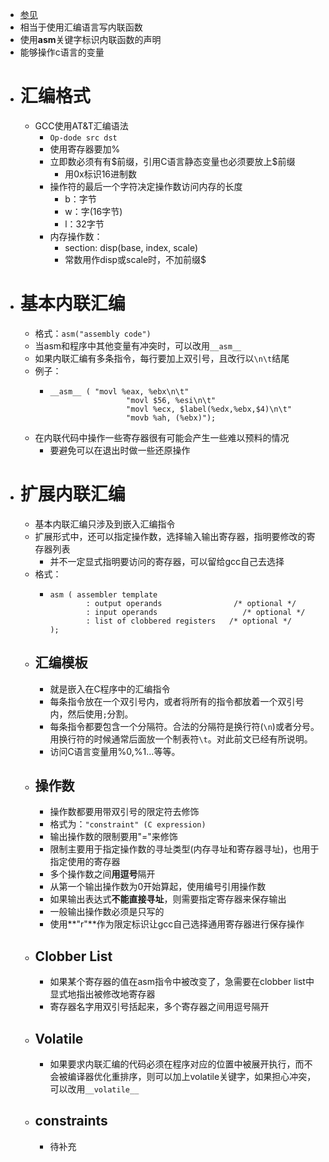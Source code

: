 - [参见](https://www.jianshu.com/p/1782e14a0766)
- 相当于使用汇编语言写内联函数
- 使用**asm**关键字标识内联函数的声明
- 能够操作c语言的变量
- # 汇编格式
	- GCC使用AT&T汇编语法
		- ``Op-dode src dst``
		- 使用寄存器要加%
		- 立即数必须有有\$前缀，引用C语言静态变量也必须要放上$前缀
			- 用0x标识16进制数
		- 操作符的最后一个字符决定操作数访问内存的长度
			- b：字节
			- w：字(16字节)
			- l：32字节
		- 内存操作数：
			- section: disp(base, index, scale)
			- 常数用作disp或scale时，不加前缀$
- # 基本内联汇编
	- 格式：``asm("assembly code")``
	- 当asm和程序中其他变量有冲突时，可以改用``__asm__``
	- 如果内联汇编有多条指令，每行要加上双引号，且改行以``\n\t``结尾
	- 例子：
		- ```
		  __asm__ ( "movl %eax, %ebx\n\t"
		                   "movl $56, %esi\n\t"
		                   "movl %ecx, $label(%edx,%ebx,$4)\n\t"
		                   "movb %ah, (%ebx)");
		  ```
	- 在内联代码中操作一些寄存器很有可能会产生一些难以预料的情况
		- 要避免可以在退出时做一些还原操作
- # 扩展内联汇编
	- 基本内联汇编只涉及到嵌入汇编指令
	- 扩展形式中，还可以指定操作数，选择输入输出寄存器，指明要修改的寄存器列表
		- 并不一定显式指明要访问的寄存器，可以留给gcc自己去选择
	- 格式：
		- ```
		  asm ( assembler template
		          : output operands                /* optional */
		          : input operands                   /* optional */
		          : list of clobbered registers   /* optional */
		  );
		  ```
	- ## 汇编模板
		- 就是嵌入在C程序中的汇编指令
		- 每条指令放在一个双引号内，或者将所有的指令都放着一个双引号内，然后使用``;``分割。
		- 每条指令都要包含一个分隔符。合法的分隔符是换行符(``\n``)或者分号。用换行符的时候通常后面放一个制表符``\t``。对此前文已经有所说明。
		- 访问C语言变量用%0,%1…等等。
	- ## 操作数
		- 操作数都要用带双引号的限定符去修饰
		- 格式为：``"constraint" (C expression)``
		- 输出操作数的限制要用"="来修饰
		- 限制主要用于指定操作数的寻址类型(内存寻址和寄存器寻址)，也用于指定使用的寄存器
		- 多个操作数之间**用逗号**隔开
		- 从第一个输出操作数为0开始算起，使用编号引用操作数
		- 如果输出表达式**不能直接寻址**，则需要指定寄存器来保存输出
		- 一般输出操作数必须是只写的
		- 使用**"r"**作为限定标识让gcc自己选择通用寄存器进行保存操作
	- ## Clobber List
		- 如果某个寄存器的值在asm指令中被改变了，急需要在clobber list中显式地指出被修改地寄存器
		- 寄存器名字用双引号括起来，多个寄存器之间用逗号隔开
	- ## Volatile
		- 如果要求内联汇编的代码必须在程序对应的位置中被展开执行，而不会被编译器优化重排序，则可以加上volatile关键字，如果担心冲突，可以改用``__volatile__``
	- ## constraints
		- 待补充
